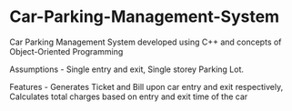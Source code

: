 # Car-Parking-Management-System
Car Parking Management System developed using C++ and concepts of Object-Oriented Programming

Assumptions - Single entry and exit, Single storey Parking Lot.

Features - Generates Ticket and Bill upon car entry and exit respectively, Calculates total charges based on entry and exit time of the car
